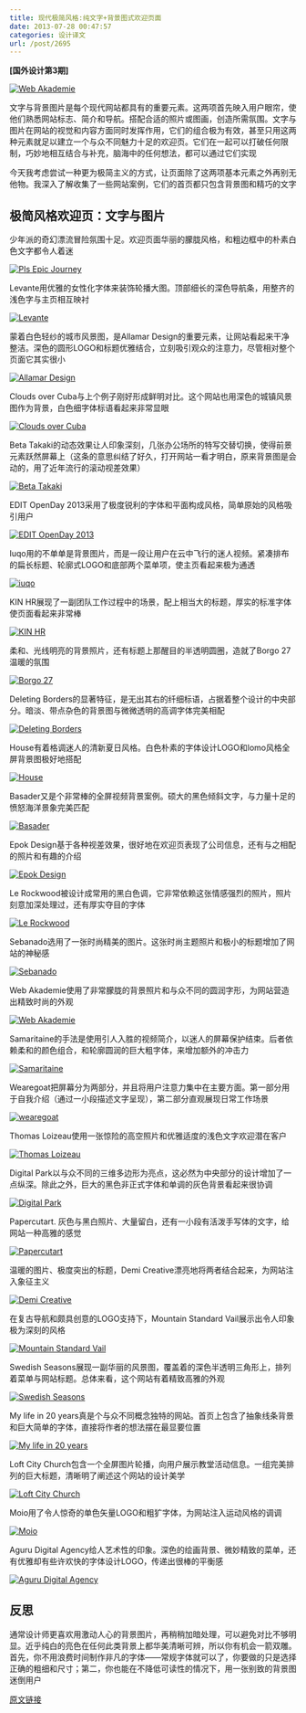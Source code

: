 ```yaml
---
title: 现代极简风格:纯文字+背景图式欢迎页面
date: 2013-07-28 00:47:57
categories: 设计译文
url: /post/2695
---
```


**[国外设计第3期]**

[![Web Akademie](http://designmodo.com/wp-content/uploads/2013/07/Web-Akademie.jpg)](http://socialmediamarketingteam.de/)

文字与背景图片是每个现代网站都具有的重要元素。这两项首先映入用户眼帘，使他们熟悉网站标志、简介和导航。搭配合适的照片或图画，创造所需氛围。文字与图片在网站的视觉和内容方面同时发挥作用，它们的组合极为有效，甚至只用这两种元素就足以建立一个与众不同魅力十足的欢迎页。它们在一起可以打破任何限制，巧妙地相互结合与补充，脑海中的任何想法，都可以通过它们实现

今天我考虑尝试一种更为极简主义的方式，让页面除了这两项基本元素之外再别无他物。我深入了解收集了一些网站案例，它们的首页都只包含背景图和精巧的文字

## 极简风格欢迎页：文字与图片

少年派的奇幻漂流冒险氛围十足。欢迎页面华丽的朦胧风格，和粗边框中的朴素白色文字都令人着迷

[![PIs Epic Journey](http://designmodo.com/wp-content/uploads/2013/07/PIs-Epic-Journey.jpg)](http://journey.lifeofpimovie.com/)

Levante用优雅的女性化字体来装饰轮播大图。顶部细长的深色导航条，用整齐的浅色字与主页相互映衬

[![Levante](http://designmodo.com/wp-content/uploads/2013/07/Levante.jpg)](http://www.levante.com.au/)

蒙着白色轻纱的城市风景图，是Allamar Design的重要元素，让网站看起来干净整洁。深色的圆形LOGO和标题优雅结合，立刻吸引观众的注意力，尽管相对整个页面它其实很小

[![Allamar Design](http://designmodo.com/wp-content/uploads/2013/07/Allamar-Design.jpg)](http://www.allamardesign.com/)

Clouds over Cuba与上个例子刚好形成鲜明对比。这个网站也用深色的城镇风景图作为背景，白色细字体标语看起来非常显眼

[![Clouds over Cuba](http://designmodo.com/wp-content/uploads/2013/07/Clouds-over-Cuba.jpg)](http://cloudsovercuba.com/)

Beta Takaki的动态效果让人印象深刻，几张办公场所的特写交替切换，使得前景元素跃然屏幕上（这条的意思纠结了好久，打开网站一看才明白，原来背景图是会动的，用了近年流行的滚动视差效果）

[![Beta Takaki](http://designmodo.com/wp-content/uploads/2013/07/Beta-Takaki.jpg)](http://www.betatakaki.com/)

EDIT OpenDay 2013采用了极度锐利的字体和平面构成风格，简单原始的风格吸引用户

[![EDIT OpenDay 2013](http://designmodo.com/wp-content/uploads/2013/07/EDIT-OpenDay-2013.jpg)](http://www.edit.com.pt/openday)

Iuqo用的不单单是背景图片，而是一段让用户在云中飞行的迷人视频。紧凑排布的扁长标题、轮廓式LOGO和底部两个菜单项，使主页看起来极为通透

[![iuqo](http://designmodo.com/wp-content/uploads/2013/07/iuqo.jpg)](http://iuqo.com/)

KIN HR展现了一副团队工作过程中的场景，配上相当大的标题，厚实的标准字体使页面看起来非常棒

[![KIN HR](http://designmodo.com/wp-content/uploads/2013/07/KIN-HR.jpg)](http://kinhr.com/)

柔和、光线明亮的背景照片，还有标题上那醒目的半透明圆圈，造就了Borgo 27温暖的氛围

[![Borgo 27](http://designmodo.com/wp-content/uploads/2013/07/Borgo-27.jpg)](http://www.borgo27.it/)

Deleting Borders的显著特征，是无出其右的纤细标语，占据着整个设计的中央部分。暗淡、带点杂色的背景图与微微透明的高调字体完美相配

[![Deleting Borders](http://designmodo.com/wp-content/uploads/2013/07/Deleting-Borders.jpg)](http://www.deletingborders.com/)

House有着格调迷人的清新夏日风格。白色朴素的字体设计LOGO和lomo风格全屏背景图极好地搭配

[![House](http://designmodo.com/wp-content/uploads/2013/07/House.jpg)](http://house.pl/)

Basader又是个非常棒的全屏视频背景案例。硕大的黑色倾斜文字，与力量十足的愤怒海洋景象完美匹配

[![Basader](http://designmodo.com/wp-content/uploads/2013/07/Basader.jpg)](http://basader.com/)

Epok Design基于各种视差效果，很好地在欢迎页表现了公司信息，还有与之相配的照片和有趣的介绍

[![Epok Design](http://designmodo.com/wp-content/uploads/2013/07/Epok-Design.jpg)](http://www.epok-design.fr/)

Le Rockwood被设计成常用的黑白色调，它非常依赖这张情感强烈的照片，照片刻意加深处理过，还有厚实夺目的字体

[![Le Rockwood](http://designmodo.com/wp-content/uploads/2013/07/Le-Rockwood.jpg)](http://www.lerockwood.com/)

Sebanado选用了一张时尚精美的图片。这张时尚主题照片和极小的标题增加了网站的神秘感

[![Sebanado](http://designmodo.com/wp-content/uploads/2013/07/Sebanado.jpg)](http://www.sebanado.com/photos/some-kind-of-fashion.html)

Web Akademie使用了非常朦胧的背景照片和与众不同的圆润字形，为网站营造出精致时尚的外观

[![Web Akademie](http://designmodo.com/wp-content/uploads/2013/07/Web-Akademie.jpg)](http://socialmediamarketingteam.de/)

Samaritaine的手法是使用引人入胜的视频简介，以迷人的屏幕保护结束。后者依赖柔和的颜色组合，和轮廓圆润的巨大粗字体，来增加额外的冲击力

[![Samaritaine](http://designmodo.com/wp-content/uploads/2013/07/Samaritaine.jpg)](http://projet.samaritaine.com/)

Wearegoat把屏幕分为两部分，并且将用户注意力集中在主要方面。第一部分用于自我介绍（通过一小段描述文字呈现），第二部分直观展现日常工作场景

[![wearegoat](http://designmodo.com/wp-content/uploads/2013/07/wearegoat.jpg)](http://wearegoat.com/)

Thomas Loizeau使用一张惊险的高空照片和优雅适度的浅色文字欢迎潜在客户

[![Thomas Loizeau](http://designmodo.com/wp-content/uploads/2013/07/Thomas-Loizeau.jpg)](http://www.thomasloizeau.com/)

Digital Park以与众不同的三维多边形为亮点，这必然为中央部分的设计增加了一点纵深。除此之外，巨大的黑色非正式字体和单调的灰色背景看起来很协调

[![Digital Park](http://designmodo.com/wp-content/uploads/2013/07/Digital-Park.jpg)](http://www.digitalpark.me/)

Papercutart. 灰色与黑白照片、大量留白，还有一小段有活泼手写体的文字，给网站一种高雅的感觉

[![Papercutart](http://designmodo.com/wp-content/uploads/2013/07/Papercutart.jpg)](http://papercutart.no/)

温暖的图片、极度突出的标题，Demi Creative漂亮地将两者结合起来，为网站注入象征主义

[![Demi Creative](http://designmodo.com/wp-content/uploads/2013/07/Demi-Creative.jpg)](http://demicreative.com/)

在复古导航和颇具创意的LOGO支持下，Mountain Standard Vail展示出令人印象极为深刻的风格

[![Mountain Standard Vail](http://designmodo.com/wp-content/uploads/2013/07/Mountain-Standard-Vail.jpg)](https://mtnstandard.com/)

Swedish Seasons展现一副华丽的风景图，覆盖着的深色半透明三角形上，排列着菜单与网站标题。总体来看，这个网站有着精致高雅的外观

[![Swedish Seasons](http://designmodo.com/wp-content/uploads/2013/07/Swedish-Seasons.jpg)](http://swedishseasons.com/)

My life in 20 years真是个与众不同概念独特的网站。首页上包含了抽象线条背景和巨大简单的字体，直接将作者的想法摆在最显要位置

[![My life in 20 years](http://designmodo.com/wp-content/uploads/2013/07/My-life-in-20-years.jpg)](http://www.mylifein20years.com/)

Loft City Church包含一个全屏图片轮播，向用户展示教堂活动信息。一组完美排列的巨大标题，清晰明了阐述这个网站的设计美学

[![Loft City Church](http://designmodo.com/wp-content/uploads/2013/07/Loft-City-Church.jpg)](http://loftcitychurch.com/)

Moio用了令人惊奇的单色矢量LOGO和粗犷字体，为网站注入运动风格的调调

[![Moio](http://designmodo.com/wp-content/uploads/2013/07/Moio.jpg)](http://www.moio.com.br/)

Aguru Digital Agency给人艺术性的印象。深色的绘画背景、微妙精致的菜单，还有优雅却有些许欢快的字体设计LOGO，传递出很棒的平衡感

[![Aguru Digital Agency](http://designmodo.com/wp-content/uploads/2013/07/Aguru-Digital-Agency.jpg)](http://agurustudio.com/)

## 反思

通常设计师更喜欢用激动人心的背景图片，再稍稍加暗处理，可以避免对比不够明显。近乎纯白的亮色在任何此类背景上都华美清晰可辨，所以你有机会一箭双雕。首先，你不用浪费时间制作非凡的字体——常规字体就可以了，你要做的只是选择正确的粗细和尺寸；第二，你也能在不降低可读性的情况下，用一张别致的背景图迷倒用户

[原文链接](http://designmodo.com/landing-page-type-photo/)